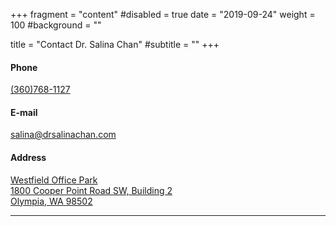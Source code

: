 +++
fragment = "content"
#disabled = true
date = "2019-09-24"
weight = 100
#background = ""

title = "Contact Dr. Salina Chan"
#subtitle = ""
+++

#### Phone
[(360)768-1127](tel:+13607681127)

#### E-mail
[salina@drsalinachan.com](mailto:salina@drsalinachan.com)

#### Address
[Westfield Office Park<br>
1800 Cooper Point Road SW, Building 2<br>
Olympia, WA 98502](https://www.google.com/maps/place/1800+Cooper+Point+Rd+SW+%23+2,+Olympia,+WA+98502)

---
